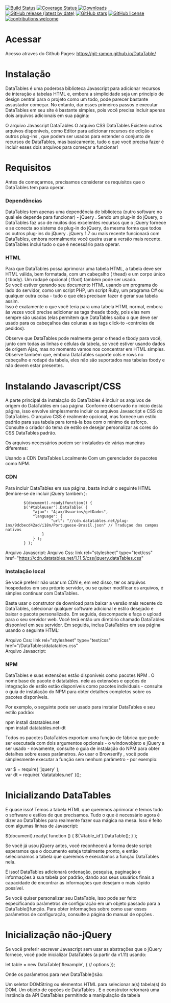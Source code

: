 
[![Build Status](https://github.com/codeigniter4/CodeIgniter4/workflows/PHPUnit/badge.svg)](https://github.com/codeigniter4/CodeIgniter4/actions?query=workflow%3A%22PHPUnit%22)
[![Coverage Status](https://coveralls.io/repos/github/codeigniter4/CodeIgniter4/badge.svg?branch=develop)](https://coveralls.io/github/codeigniter4/CodeIgniter4?branch=develop)
[![Downloads](https://poser.pugx.org/codeigniter4/framework/downloads)](https://packagist.org/packages/codeigniter4/framework)
[![GitHub release (latest by date)](https://img.shields.io/github/v/release/codeigniter4/CodeIgniter4)](https://packagist.org/packages/codeigniter4/framework)
[![GitHub stars](https://img.shields.io/github/stars/codeigniter4/CodeIgniter4)](https://packagist.org/packages/codeigniter4/framework)
[![GitHub license](https://img.shields.io/github/license/codeigniter4/CodeIgniter4)](https://github.com/codeigniter4/CodeIgniter4/blob/develop/LICENSE)
[![contributions welcome](https://img.shields.io/badge/contributions-welcome-brightgreen.svg?style=flat)](https://github.com/codeigniter4/CodeIgniter4/pulls)
<br>
# Acessar

Acesso atraves do Github Pages: https://git-ramon.github.io/DataTable/

# Instalação

DataTables é uma poderosa biblioteca Javascript para adicionar recursos de interação a tabelas HTML e, embora a simplicidade seja um princípio de design central para o projeto como um todo, pode parecer bastante assustador começar. No entanto, dar esses primeiros passos e executar DataTables em seu site é bastante simples, pois você precisa incluir apenas dois arquivos adicionais em sua página:

O arquivo Javascript DataTables
O arquivo CSS DataTables
Existem outros arquivos disponíveis, como Editor para adicionar recursos de edição e outros plug-ins , que podem ser usados ​​para estender o conjunto de recursos de DataTables, mas basicamente, tudo o que você precisa fazer é incluir esses dois arquivos para começar a funcionar!

# Requisitos

Antes de começarmos, precisamos considerar os requisitos que o DataTables tem para operar.

### Dependências

DataTables tem apenas uma dependência de biblioteca (outro software no qual ele depende para funcionar) - jQuery . Sendo um plug-in do jQuery, o DataTables faz uso de muitos dos excelentes recursos que o jQuery fornece e se conecta ao sistema de plug-in do jQuery, da mesma forma que todos os outros plug-ins do jQuery . jQuery 1.7 ou mais recente funcionará com DataTables, embora normalmente você queira usar a versão mais recente. DataTables inclui tudo o que é necessário para operar.

### HTML

Para que DataTables possa aprimorar uma tabela HTML, a tabela deve ser HTML válida, bem formatada, com um cabeçalho ( thead) e um corpo único ( tbody). Um rodapé opcional ( tfoot) também pode ser usado. <br>
Se você estiver gerando seu documento HTML usando um programa do lado do servidor, como um script PHP, um script Ruby, um programa C# ou qualquer outra coisa - tudo o que eles precisam fazer é gerar sua tabela assim. <br>
Isso é exatamente o que você teria para uma tabela HTML normal, embora às vezes você precise adicionar as tags theade tbody, pois elas nem sempre são usadas (elas permitem que DataTables saiba o que deve ser usado para os cabeçalhos das colunas e as tags click-to -controles de pedidos).

Observe que DataTables pode realmente gerar o thead e tbody para você, junto com todas as linhas e células da tabela, se você estiver usando dados de origem Ajax, mas no momento vamos nos concentrar em HTML simples.
Observe também que, embora DataTables suporte cols e rows no cabeçalho e rodapé da tabela, eles não são suportados nas tabelas tbody e não devem estar presentes.


# Instalando Javascript/CSS

A parte principal da instalação do DataTables é incluir os arquivos de origem do DataTables em sua página. Conforme observado no início desta página, isso envolve simplesmente incluir os arquivos Javascript e CSS do DataTables. O arquivo CSS é realmente opcional, mas fornece um estilo padrão para sua tabela para torná-la boa com o mínimo de esforço. Consulte o criador do tema de estilo se desejar personalizar as cores do CSS DataTables padrão.

Os arquivos necessários podem ser instalados de várias maneiras diferentes:

Usando a CDN DataTables
Localmente
Com um gerenciador de pacotes como NPM.

### CDN

Para incluir DataTables em sua página, basta incluir o seguinte HTML (lembre-se de incluir jQuery também ):



            $(document).ready(function() {
            $('#tableuser').DataTable( {
                "ajax": "Ajax/Usuarios/getDados",
                "language": {
                        "url": "//cdn.datatables.net/plug-ins/9dcbecd42ad/i18n/Portuguese-Brasil.json" // Traduçao dos campos nativos 
                    }
                } );
            } );

Arquivo Javascript: <script type="text/javascript" charset="utf8" src="https://cdn.datatables.net/1.11.5/js/jquery.dataTables.js"></script>
Arquivo Css: link rel="stylesheet" type="text/css" href="https://cdn.datatables.net/1.11.5/css/jquery.dataTables.css"

### Instalação local

Se você preferir não usar um CDN e, em vez disso, ter os arquivos hospedados em seu próprio servidor, ou se quiser modificar os arquivos, é simples continuar com DataTables.

Basta usar o construtor de download para baixar a versão mais recente do DataTables, selecionar qualquer software adicional e estilo desejado e baixar o pacote personalizado. Em seguida, descompacte e faça o upload para o seu servidor web. Você terá então um diretório chamado DataTables disponível em seu servidor. Em seguida, inclua DataTables em sua página usando o seguinte HTML:

Arquivo Css: link rel="stylesheet" type="text/css" href="/DataTables/datatables.css" <br>
Arquivo Javascript: <script type="text/javascript" charset="utf8" src="/DataTables/datatables.js"></script>

### NPM

DataTables e suas extensões estão disponíveis como pacotes NPM . O nome base do pacote é datatables. nele as extensões e opções de integração de estilo estão disponíveis como pacotes individuais - consulte o guia de instalação do NPM para obter detalhes completos sobre os pacotes disponíveis.

Por exemplo, o seguinte pode ser usado para instalar DataTables e seu estilo padrão:

npm install datatables.net   <br>
npm install datatables.net-dt <br>

Todos os pacotes DataTables exportam uma função de fábrica que pode ser executada com dois argumentos opcionais - o windowobjeto e jQuery a ser usado - novamente, consulte o guia de instalação do NPM para obter detalhes sobre esses parâmetros. Ao usar o Browserify , você pode simplesmente executar a função sem nenhum parâmetro - por exemplo:

var $  = require( 'jquery' ); <br>
var dt = require( 'datatables.net' )(); <br>

# Inicializando DataTables

É quase isso! Temos a tabela HTML que queremos aprimorar e temos todo o software e estilos de que precisamos. Tudo o que é necessário agora é dizer ao DataTables para realmente fazer sua mágica na mesa. Isso é feito com algumas linhas de Javascript:

$(document).ready( function () {
    $('#table_id').DataTable();
} );


Se você já usou jQuery antes, você reconhecerá a forma deste script: esperamos que o documento esteja totalmente pronto, e então selecionamos a tabela que queremos e executamos a função DataTables nela.

É isso! DataTables adicionará ordenação, pesquisa, paginação e informações à sua tabela por padrão, dando aos seus usuários finais a capacidade de encontrar as informações que desejam o mais rápido possível.

Se você quiser personalizar seu DataTable, isso pode ser feito especificando parâmetros de configuração em um objeto passado para a DataTable()função. Para obter informações sobre como usar esses parâmetros de configuração, consulte a página do manual de opções .

# Inicialização não-jQuery

Se você preferir escrever Javascript sem usar as abstrações que o jQuery fornece, você pode inicializar DataTables (a partir da v1.11) usando:

  let table = new DataTable('#example', {
      // options
  });<font>
  
Onde os parâmetros para new DataTable()são:

Um seletor DOMString ou elementos HTML para selecionar a(s) tabela(s) do DOM.
Um objeto de opções de DataTables .
E o construtor retornará uma instância da API DataTables permitindo a manipulação da tabela
